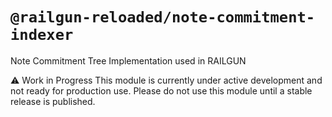 # `@railgun-reloaded/note-commitment-indexer`
 
Note Commitment Tree Implementation used in RAILGUN

⚠️ Work in Progress
This module is currently under active development and not ready for production use. Please do not use this module until a stable release is published.
